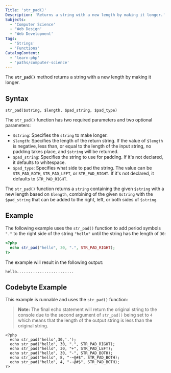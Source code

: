 ```yaml
---
Title: 'str_pad()'
Description: 'Returns a string with a new length by making it longer.'
Subjects:
  - 'Computer Science'
  - 'Web Design'
  - 'Web Development'
Tags:
  - 'Strings'
  - 'Functions'
CatalogContent:
  - 'learn-php'
  - 'paths/computer-science'
---
```


The **`str_pad()`** method returns a string with a new length by making it longer.

## Syntax

```pseudo
str_pad($string, $length, $pad_string, $pad_type)
```

The `str_pad()` function has two required parameters and two optional parameters:

- `$string`: Specifies the `string` to make longer.
- `$length`: Specifies the length of the return string. If the value of `$length` is negative, less than, or equal to the length of the input string, no padding takes place, and `$string` will be returned.
- `$pad_string`: Specifies the string to use for padding. If it's not declared, it defaults to whitespace.
- `$pad_type`: Specifies what side to pad the string. The value can be `STR_PAD_BOTH`, `STR_PAD_LEFT`, or `STR_PAD_RIGHT`. If it's not declared, it defaults to `STR_PAD_RIGHT`.

The `str_pad()` function returns a `string` containing the given `$string` with a new length based on `$length`, combining of the given `$string` with the `$pad_string` that can be added to the right, left, or both sides of `$string`.

## Example

The following example uses the `str_pad()` function to add period symbols `"."` to the right side of the string `"hello"` until the string has the length of `30`:

```php
<?php
  echo str_pad("hello", 30, ".", STR_PAD_RIGHT);
?>
```

The example will result in the following output:

```shell
hello.........................
```

## Codebyte Example

This example is runnable and uses the `str_pad()` function:

> **Note:** The final echo statement will return the original string to the console due to the second argument of `str_pad()` being set to `4` which means that the length of the output string is less than the original string.

```codebyte/php
<?php
  echo str_pad('hello',30,'.');
  echo str_pad("hello", 30, ".", STR_PAD_RIGHT);
  echo str_pad("hello", 30, "+", STR_PAD_LEFT);
  echo str_pad("hello", 30, "-", STR_PAD_BOTH);
  echo str_pad("hello", 8, "-~@#$", STR_PAD_BOTH);
  echo str_pad("hello", 4, "-~@#$", STR_PAD_BOTH);
?>
```

